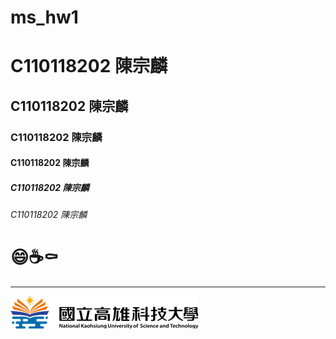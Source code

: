 # ms_hw1
# C110118202 陳宗麟
## C110118202 陳宗麟
### C110118202 陳宗麟
#### C110118202 陳宗麟 
##### C110118202 陳宗麟
###### C110118202 陳宗麟

# 😄☕⚰️

----
![NKUST](logo.png "NKUST")
